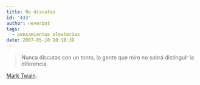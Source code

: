 ```yaml
---
title: No discutas
id: '433'
author: neverbot
tags:
  - pensamientos aleatorios
date: 2007-05-10 10:18:39
---
```


> Nunca discutas con un tonto, la gente que mire no sabrá distinguir la diferencia.

[Mark Twain](http://en.wikipedia.org/wiki/Mark_Twain).
